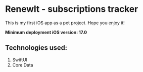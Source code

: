 # RenewIt - subscriptions tracker
This is my first iOS app as a pet project. Hope you enjoy it!

**Minimum deployment iOS version: 17.0**

## Technologies used:

1. SwiftUI
2. Core Data

